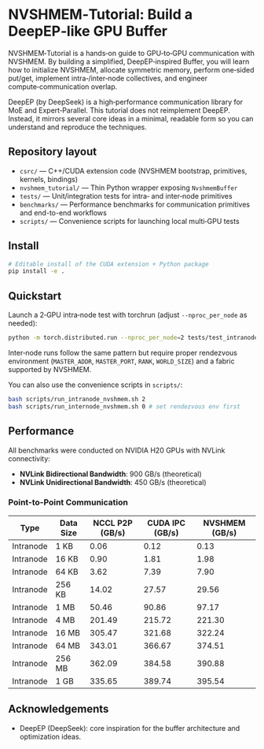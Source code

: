 # NVSHMEM‑Tutorial: Build a DeepEP‑like GPU Buffer

NVSHMEM‑Tutorial is a hands‑on guide to GPU‑to‑GPU communication with NVSHMEM. By building a simplified, DeepEP‑inspired Buffer, you will learn how to initialize NVSHMEM, allocate symmetric memory, perform one‑sided put/get, implement intra‑/inter‑node collectives, and engineer compute‑communication overlap.

DeepEP (by DeepSeek) is a high‑performance communication library for MoE and Expert‑Parallel. This tutorial does not reimplement DeepEP. Instead, it mirrors several core ideas in a minimal, readable form so you can understand and reproduce the techniques.


## Repository layout
- `csrc/` — C++/CUDA extension code (NVSHMEM bootstrap, primitives, kernels, bindings)
- `nvshmem_tutorial/` — Thin Python wrapper exposing `NvshmemBuffer`
- `tests/` — Unit/integration tests for intra‑ and inter‑node primitives
- `benchmarks/` — Performance benchmarks for communication primitives and end-to-end workflows
- `scripts/` — Convenience scripts for launching local multi‑GPU tests


## Install
```bash
# Editable install of the CUDA extension + Python package
pip install -e .
```


## Quickstart
Launch a 2‑GPU intra‑node test with torchrun (adjust `--nproc_per_node` as needed):
```bash
python -m torch.distributed.run --nproc_per_node=2 tests/test_intranode_nvshmem.py
```

Inter‑node runs follow the same pattern but require proper rendezvous environment (`MASTER_ADDR`, `MASTER_PORT`, `RANK`, `WORLD_SIZE`) and a fabric supported by NVSHMEM.

You can also use the convenience scripts in `scripts/`:
```bash
bash scripts/run_intranode_nvshmem.sh 2
bash scripts/run_internode_nvshmem.sh 0 # set rendezvous env first
```


## Performance

All benchmarks were conducted on NVIDIA H20 GPUs with NVLink connectivity:
- **NVLink Bidirectional Bandwidth**: 900 GB/s (theoretical)
- **NVLink Unidirectional Bandwidth**: 450 GB/s (theoretical)

### Point-to-Point Communication

| Type      | Data Size | NCCL P2P (GB/s) | CUDA IPC (GB/s) | NVSHMEM (GB/s) |
| --------- |-----------|-----------------|-----------------|----------------|
| Intranode | 1 KB      | 0.06            |    0.12         | 0.13           | 
| Intranode | 16 KB     | 0.90            |    1.81         | 1.98           |
| Intranode | 64 KB     | 3.62            |    7.39         | 7.90           |
| Intranode | 256 KB    | 14.02           |    27.57        | 29.56          |
| Intranode | 1 MB      | 50.46           |    90.86        | 97.17          |
| Intranode | 4 MB      | 201.49          |    215.72       | 221.30         |
| Intranode | 16 MB     | 305.47          |    321.68       | 322.24         |
| Intranode | 64 MB     | 343.01          |    366.67       | 374.51         |
| Intranode | 256 MB    | 362.09          |    384.58       | 390.88         |
| Intranode | 1 GB      | 335.65          |    389.74       | 395.54         |




## Acknowledgements
- DeepEP (DeepSeek): core inspiration for the buffer architecture and optimization ideas.


